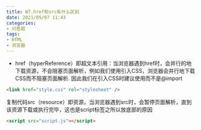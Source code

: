 ```yaml
---
title: W7.href和src有什么区别
date: 2021/05/07 11:43
categories: 
- 问答题
tags: 
- HTML
- 浏览器
---
```


- href（hyperReference）即超文本引用：当浏览器遇到href时，会并行的地下载资源，不会阻塞页面解析，例如我们使用<link>引入CSS，浏览器会并行地下载CSS而不阻塞页面解析. 因此我们在引入CSS时建议使用<link>而不是@import

```html
<link href="style.css" rel="stylesheet" />
```

复制代码src（resource）即资源，当浏览器遇到src时，会暂停页面解析，直到该资源下载或执行完毕，这也是script标签之所以放底部的原因

```html
<script src="script.js"></script>
```